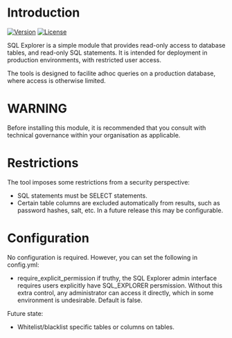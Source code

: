 # Introduction

[![Version](http://img.shields.io/packagist/v/govtnz/silverstripe-sqlexplorer.svg?style=flat)](https://packagist.org/packages/govtnz/silverstripe-sqlexplorer)
[![License](http://img.shields.io/packagist/l/govtnz/silverstripe-sqlexplorer.svg?style=flat)](LICENSE.md)

SQL Explorer is a simple module that provides read-only access to database tables, and read-only SQL statements. It is 
intended for deployment in production environments, with restricted user access.

The tools is designed to facilite adhoc queries on a production database, where access is otherwise limited.

# WARNING

Before installing this module, it is recommended that you consult with technical governance within your organisation 
as applicable.

# Restrictions

The tool imposes some restrictions from a security perspective:

 *  SQL statements must be SELECT statements.
 *  Certain table columns are excluded automatically from results, such as
    password hashes, salt, etc. In a future release this may be configurable.


# Configuration

No configuration is required. However, you can set the following in config.yml:

 *  require_explicit_permission     if truthy, the SQL Explorer admin interface
                requires users explicitly have SQL_EXPLORER persmission. Without this extra control, any administrator can access it
                directly, which in some environment is undesirable.
                Default is false.

Future state:

 *  Whitelist/blacklist specific tables or columns on tables.
